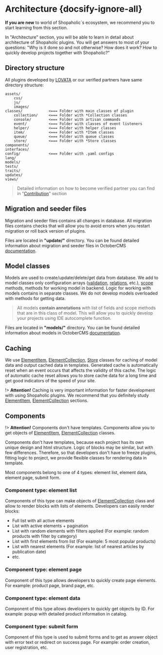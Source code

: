 # Architecture {docsify-ignore-all}

**If you are new** to world of Shopaholic`s ecosystem, we recommend you to start learning from this section.

In "Architecture" section, you will be able to learn in detail about architecture of Shopaholic plugins.
You will get answers to most of your questions: "Why is it done so and not otherwise? How does it work? How to quickly develop projects together with Shopaholic?"

## Directory structure

All plugins developed by [LOVATA](https://lovata.com) or our verified partners have same directory structure:

```
assets/
    css/
    js/
    images/
classes/            <=== Folder with main classes of plugin
    collection/     <=== Folder with *Collection classes
    console/        <=== Folder with artisan commands
    event/          <=== Folder with classes of event listeners
    helper/         <=== Folder with helper classes
    item/           <=== Folder with *Item classes
    queue/          <=== Folder with queue classes
    store/          <=== Folder with *Store classes
components/
interfaces/
config/             <=== Folder with .yaml configs
lang/
models/
tests/
traits/
updates/
views/

```

> Detailed information on how to become verified partner you can find in "[Contribution](http://shopaholic.one/contribution)" section

## Migration and seeder files

Migration  and seeder files contains all changes in database.
All migration files contains checks that will allow you to avoid errors when you restart migration or roll back version of plugins.
 
Files are located in **"update/"** directory.
You can be found detailed information about migration and seeder files in OctoberCMS [documentation](https://octobercms.com/docs/database/structure).

## Model classes

Models are used to create/update/delete/get data from database.
We add to model classes only configuration arrays ([validation](https://octobercms.com/docs/database/traits#validation), [relations](https://octobercms.com/docs/database/relations), etc.),
[scope](https://octobercms.com/docs/database/model#query-scopes) methods, methods for working model in backend.
Logic for working with models contains in separate classes. We do not develop models overloaded with methods for getting data.

> All models **contain annotations** with list of fields and scope methods that are in this class of model. This will allow you to quickly develop your projects using IDE autocomplete function.

Files are located in **"models/"** directory.
You can be found detailed information about models in OctoberCMS [documentation](https://octobercms.com/docs/database/model).

## Caching

We use [ElementItem](item-class/item-class.md), [ElementCollection](collection-class/collection-class.md), [Store](store-class/store-class.md)
classes for caching of model data and output cached data in templates.
Generated cache is automatically reset when an event occurs that affects the validity of this cache.
The logic of automatic cache reset allows you to store cache data for a long time and get good indicators of the speed of your site.

!> **Attention!**  Caching is very important information for faster development with using Shopaholic plugins.
We recommend that you definitely study [ElementItem](item-class/item-class.md), [ElementCollection](collection-class/collection-class.md) sections.

## Components

!> **Attention!**  Components don't have templates. Components allow you to get objects of [ElementItem](item-class/item-class.md), [ElementCollection](collection-class/collection-class.md) classes.

Components don't have templates, because each project has its own unique design and html structure.
Logic of blocks may be similar, but with few differences.
Therefore, so that developers don't have to freeze plugins, fitting logic to project, we provide flexible classes for rendering data in template.

Most components belong to one of 4 types: element list, element data, element page, submit form.

### Component type: element list

Components of this type can make objects of [ElementCollection](collection-class/collection-class.md) class and allow to render blocks with lists of elements.
Developers can easily render blocks:
  * Full list with all active elements
  * List with active elements + pagination
  * List with random elements with filters applied (For example: random products with filter by category)
  * List with first elements from list (For example: 5 most popular products)
  * List with nearest elements (For example: list of nearest articles by publication date)
  * etc.

### Component type: element page

Component of this type allows developers to quickly create page elements. For example: product page, brand page, etc.

### Component type: element data

Component of this type allows developers to quickly get objects by ID. For example: popup with detailed product information in catalog.

### Component type: submit form

Component of this type is used to submit forms and to get as answer object with error text or redirect on success page.
For example: order creation, user registration, etc.